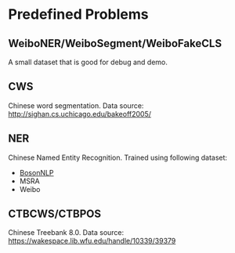 # Predefined Problems

## WeiboNER/WeiboSegment/WeiboFakeCLS

A small dataset that is good for debug and demo.

## CWS

Chinese word segmentation. Data source: <http://sighan.cs.uchicago.edu/bakeoff2005/>

## NER

Chinese Named Entity Recognition. Trained using following dataset:

- [BosonNLP](https://bosonnlp.com/resources/BosonNLP_NER_6C.zip)
- MSRA
- Weibo

## CTBCWS/CTBPOS

Chinese Treebank 8.0. Data source: <https://wakespace.lib.wfu.edu/handle/10339/39379>

